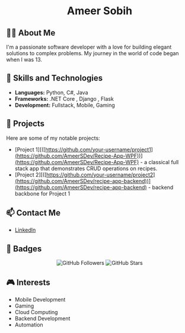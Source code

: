 <h1 align="center">Ameer Sobih</h1>


## 👨‍💻 About Me
I'm a passionate software developer with a love for building elegant solutions to complex problems. My journey in the world of code began when I was 13.

## 🚀 Skills and Technologies
- **Languages:** Python, C#, Java  
- **Frameworks:** .NET Core , Django , Flask
- **Development:** Fullstack, Mobile, Gaming

## 🌟 Projects
Here are some of my notable projects:
- [Project 1][([https://github.com/your-username/project1](https://github.com/AmeerSDev/Recipe-App-WPF))](https://github.com/AmeerSDev/Recipe-App-WPF) - a classical full stack app that demonstrates CRUD operations on recipes.
- [Project 2][([https://github.com/your-username/project2](https://github.com/AmeerSDev/recipe-app-backend))](https://github.com/AmeerSDev/recipe-app-backend) - backend backbone for Project 1

## 📫 Contact Me
- [LinkedIn](https://www.linkedin.com/in/ameersobih/)

## 🏅 Badges
<p align="center">
  <img src="https://img.shields.io/github/followers/your-username?style=social" alt="GitHub Followers" />
  <img src="https://img.shields.io/github/stars/your-username?style=social" alt="GitHub Stars" />
</p>

## 🎮 Interests
- Mobile Development
- Gaming
- Cloud Computing
- Backend Development
- Automation

